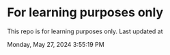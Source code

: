 # For learning purposes only
This repo is for learning purposes only.
Last updated at

Monday, May 27, 2024 3:55:19 PM

